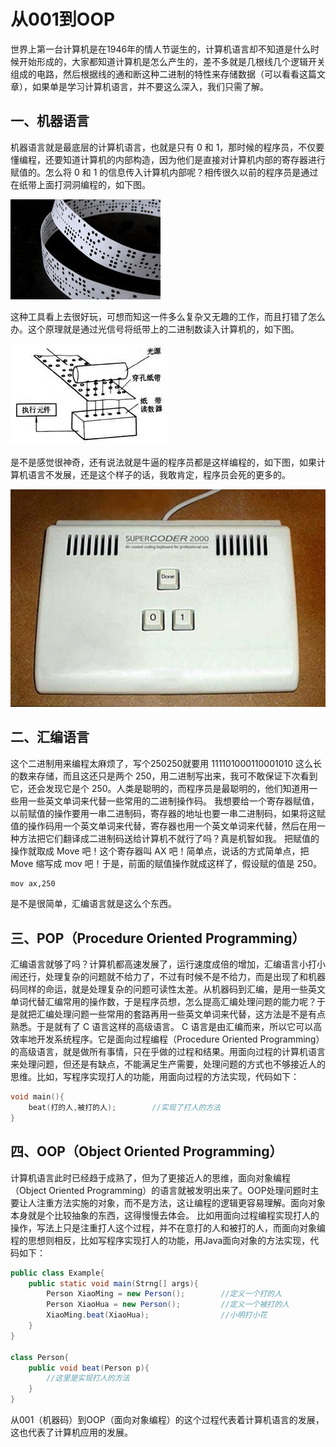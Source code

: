 # 从001到OOP

世界上第一台计算机是在1946年的情人节诞生的，计算机语言却不知道是什么时候开始形成的，大家都知道计算机是怎么产生的，差不多就是几根线几个逻辑开关组成的电路，然后根据线的通和断这种二进制的特性来存储数据（可以看看这篇文章），如果单是学习计算机语言，并不要这么深入，我们只需了解。

## 一、机器语言

机器语言就是最底层的计算机语言，也就是只有 0 和 1，那时候的程序员，不仅要懂编程，还要知道计算机的内部构造，因为他们是直接对计算机内部的寄存器进行赋值的。怎么将 0 和 1 的信息传入计算机内部呢？相传很久以前的程序员是通过在纸带上面打洞洞编程的，如下图。

![img01](../../images/javase/0003.jpg)

这种工具看上去很好玩，可想而知这一件多么复杂又无趣的工作，而且打错了怎么办。这个原理就是通过光信号将纸带上的二进制数读入计算机的，如下图。

![img02](../../images/javase/0002.jpg)

是不是感觉很神奇，还有说法就是牛逼的程序员都是这样编程的，如下图，如果计算机语言不发展，还是这个样子的话，我敢肯定，程序员会死的更多的。

![img03](../../images/javase/0001.jpg)

## 二、汇编语言

这个二进制用来编程太麻烦了，写个250250就要用 111101000110001010 这么长的数来存储，而且这还只是两个 250，用二进制写出来，我可不敢保证下次看到它，还会发现它是个 250。人类是聪明的，而程序员是最聪明的，他们知道用一些用一些英文单词来代替一些常用的二进制操作码。
我想要给一个寄存器赋值，以前赋值的操作要用一串二进制码，寄存器的地址也要一串二进制码，如果将这赋值的操作码用一个英文单词来代替，寄存器也用一个英文单词来代替，然后在用一种方法把它们翻译成二进制码送给计算机不就行了吗？真是机智如我。
把赋值的操作就取成 Move 吧！这个寄存器叫 AX 吧！简单点，说话的方式简单点，把Move 缩写成 mov 吧！于是，前面的赋值操作就成这样了，假设赋的值是 250。

```txt
mov ax,250
```

是不是很简单，汇编语言就是这么个东西。

## 三、POP（Procedure Oriented Programming）

汇编语言就够了吗？计算机都高速发展了，运行速度成倍的增加，汇编语言小打小闹还行，处理复杂的问题就不给力了，不过有时候不是不给力，而是出现了和机器码同样的命运，就是处理复杂的问题可读性太差。从机器码到汇编，是用一些英文单词代替汇编常用的操作数，于是程序员想，怎么提高汇编处理问题的能力呢？于是就把汇编处理问题一些常用的套路再用一些英文单词来代替，这方法是不是有点熟悉。于是就有了 C 语言这样的高级语言。
C 语言是由汇编而来，所以它可以高效率地开发系统程序。它是面向过程编程（Procedure Oriented Programming）的高级语言，就是做所有事情，只在乎做的过程和结果。用面向过程的计算机语言来处理问题，但还是有缺点，不能满足生产需要，处理问题的方式也不够接近人的思维。比如，写程序实现打人的功能，用面向过程的方法实现，代码如下：

```c
void main(){
    beat(打的人,被打的人);        //实现了打人的方法
}
```

## 四、OOP（Object Oriented Programming）

计算机语言此时已经趋于成熟了，但为了更接近人的思维，面向对象编程（Object Oriented Programming）的语言就被发明出来了。OOP处理问题时主要让人注重方法实施的对象，而不是方法，这让编程的逻辑更容易理解。面向对象本身就是个比较抽象的东西，这得慢慢去体会。
比如用面向过程编程实现打人的操作，写法上只是注重打人这个过程，并不在意打的人和被打的人，而面向对象编程的思想则相反，比如写程序实现打人的功能，用Java面向对象的方法实现，代码如下：

```java
public class Example{
    public static void main(Strng[] args){
        Person XiaoMing = new Person();        //定义一个打的人
        Person XiaoHua = new Person();         //定义一个被打的人
        XiaoMing.beat(XiaoHua);                //小明打小花
    }
}

class Person{
    public void beat(Person p){
        //这里是实现打人的方法
    }
}
```

从001（机器码）到OOP（面向对象编程）的这个过程代表着计算机语言的发展，这也代表了计算机应用的发展。